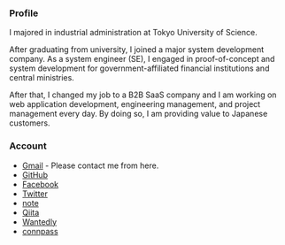 ### Profile

I majored in industrial administration at Tokyo University of Science.

After graduating from university, I joined a major system development company.
As a system engineer (SE), I engaged in proof-of-concept and system development for government-affiliated financial institutions and central ministries.

After that, I changed my job to a B2B SaaS company and I am working on web application development, engineering management, and project management every day.
By doing so, I am providing value to Japanese customers.


### Account
* [Gmail](mailto:yyy.of.s+github2@gmail.com) - Please contact me from here.
* [GitHub](https://github.com/7coAim)
* [Facebook](https://www.facebook.com/kurosawa.tomoyuki.3/)
* [Twitter](https://twitter.com/7coAim)
* [note](https://note.com/kurosawat)
* [Qiita](https://qiita.com/7coAim)
* [Wantedly](https://www.wantedly.com/id/kurosawa_tomoyuki)
* [connpass](https://connpass.com/user/tonnk18/)

